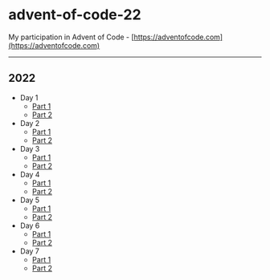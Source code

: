 # advent-of-code-22

My participation in Advent of Code - [https://adventofcode.com](https://adventofcode.com)

---

## 2022

- Day 1
  - [Part 1](./src/day-1/part-1/instructions.md)
  - [Part 2](./src/day-1/part-2/instructions.md)
- Day 2
  - [Part 1](./src/day-2/part-1/instructions.md)
  - [Part 2](./src/day-2/part-2/instructions.md)
- Day 3
  - [Part 1](./src/day-3/part-1/instructions.md)
  - [Part 2](./src/day-3/part-2/instructions.md)
- Day 4
  - [Part 1](./src/day-4/part-1/instructions.md)
  - [Part 2](./src/day-4/part-2/instructions.md)
- Day 5
  - [Part 1](./src/day-5/part-1/instructions.md)
  - [Part 2](./src/day-5/part-2/instructions.md)
- Day 6
  - [Part 1](./src/day-6/part-1/instructions.md)
  - [Part 2](./src/day-6/part-2/instructions.md)
- Day 7
  - [Part 1](./src/day-7/part-1/instructions.md)
  - [Part 2](./src/day-7/part-2/instructions.md)
